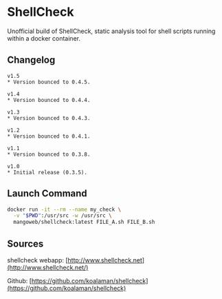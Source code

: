 # ShellCheck

Unofficial build of ShellCheck, static analysis tool for shell scripts running
within a docker container.

## Changelog

```
v1.5
* Version bounced to 0.4.5.

v1.4
* Version bounced to 0.4.4.

v1.3
* Version bounced to 0.4.3.

v1.2
* Version bounced to 0.4.1.

v1.1
* Version bounced to 0.3.8.

v1.0
* Initial release (0.3.5).
```

## Launch Command

```bash
docker run -it --rm --name my_check \
  -v "$PWD":/usr/src -w /usr/src \
  mangoweb/shellcheck:latest FILE_A.sh FILE_B.sh
```

## Sources

shellcheck webapp: [http://www.shellcheck.net](http://www.shellcheck.net/)

Github: [https://github.com/koalaman/shellcheck](https://github.com/koalaman/shellcheck)
